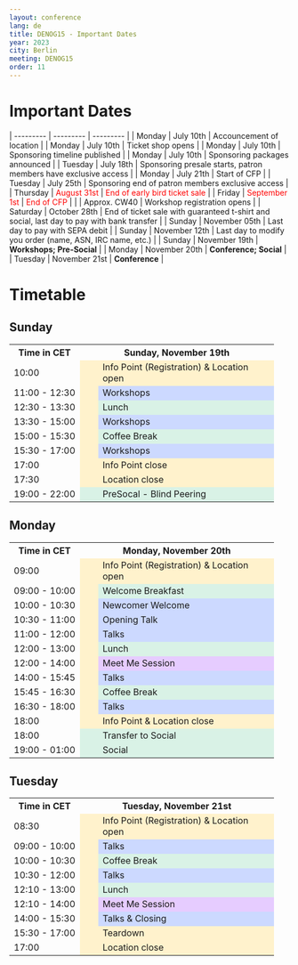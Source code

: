 ```yaml
---
layout: conference
lang: de
title: DENOG15 - Important Dates
year: 2023
city: Berlin
meeting: DENOG15
order: 11
---
```


# Important Dates

| --------- | --------- | --------- | 
| Monday    | July 10th | Accouncement of location | 
| Monday    | July 10th | Ticket shop opens |
| Monday    | July 10th | Sponsoring timeline published |
| Monday    | July 10th | Sponsoring packages announced |
| Tuesday   | July 18th | Sponsoring presale starts, patron members have exclusive access |
| Monday    | July 21th | Start of CFP |
| Tuesday   | July 25th | Sponsoring end of patron members exclusive access |
| Thursday  | <span style="color:red">August 31st</span> | <span style="color:red">End of early bird ticket sale</span> |
| Friday    | <span style="color:red">September 1st</span> | <span style="color:red">End of CFP</span> |
|           | Approx. CW40 | Workshop registration opens |
| Saturday  | October 28th | End of ticket sale with guaranteed t-shirt and social, last day to pay with bank transfer |
| Sunday    | November 05th | Last day to pay with SEPA debit | 
| Sunday    | November 12th | Last day to modify you order (name, ASN, IRC name, etc.) |
| Sunday    | November 19th | <b>Workshops; Pre-Social</b> |
| Monday    | November 20th | <b>Conference; Social</b> |
| Tuesday   | November 21st | <b>Conference</b> |


# Timetable

## Sunday

<table>
<tr>
 <th>Time in CET</th>
 <th colspan="2">Sunday, November 19th</th>
</tr>
<tr>
 <td >10:00</td>
 <td style="background-color:#fff2cc">&nbsp;&nbsp;&nbsp;&nbsp;</td>
 <td width="300px" style="background-color:#fff2cc">Info Point (Registration) & Location open</td>
</tr>
<tr>
 <td>11:00 - 12:30</td>
 <td style="background-color:#fff2cc"></td>
 <td style="background-color:#ccd9ff">Workshops</td>
</tr>
<tr>
 <td>12:30 - 13:30</td>
 <td style="background-color:#fff2cc"></td>
 <td style="background-color:#d9f2e6">Lunch</td>
</tr>
<tr>
 <td>13:30 - 15:00</td>
 <td style="background-color:#fff2cc"></td>
 <td style="background-color:#ccd9ff">Workshops</td>
</tr>
<tr>
 <td>15:00 - 15:30</td>
 <td style="background-color:#fff2cc"></td>
 <td style="background-color:#d9f2e6">Coffee Break</td>
</tr>
<tr>
 <td>15:30 - 17:00</td>
 <td style="background-color:#fff2cc"></td>
 <td style="background-color:#ccd9ff">Workshops</td>
</tr>
<tr>
 <td>17:00</td>
 <td style="background-color:#fff2cc"></td>
 <td style="background-color:#fff2cc">Info Point close</td>
</tr>
<tr>
 <td>17:30</td>
 <td style="background-color:#fff2cc"></td>
 <td style="background-color:#fff2cc">Location close</td>
</tr>
<tr>
 <td>19:00 - 22:00</td>
 <td style="background-color:#d9f2e6"></td>
 <td style="background-color:#d9f2e6">PreSocal - Blind Peering</td>
</tr>
</table>


## Monday

<table>
<tr>
 <th>Time in CET</th>
 <th colspan="2">Monday, November 20th</th>
</tr>
<tr>
 <td>09:00</td>
 <td style="background-color:#fff2cc">&nbsp;&nbsp;&nbsp;&nbsp;</td>
 <td width="300px" style="background-color:#fff2cc">Info Point (Registration) & Location open</td>
</tr>
<tr>
 <td>09:00 - 10:00</td>
 <td style="background-color:#fff2cc"></td>
 <td style="background-color:#d9f2e6">Welcome Breakfast</td>
</tr>
<tr>
 <td>10:00 - 10:30</td>
 <td style="background-color:#fff2cc"></td>
 <td style="background-color:#ccd9ff">Newcomer Welcome</td>
</tr>
<tr>
 <td>10:30 - 11:00</td>
 <td style="background-color:#fff2cc"></td>
 <td style="background-color:#ccd9ff">Opening Talk</td>
</tr>
<tr>
 <td>11:00 - 12:00</td>
 <td style="background-color:#fff2cc"></td>
 <td style="background-color:#ccd9ff">Talks</td>
</tr>
<tr>
 <td>12:00 - 13:00</td>
 <td style="background-color:#fff2cc"></td>
 <td style="background-color:#d9f2e6">Lunch</td>
</tr>
<tr>
 <td>12:00 - 14:00</td>
 <td style="background-color:#fff2cc"></td>
 <td style="background-color:#e6ccff">Meet Me Session</td>
</tr>
<tr>
 <td>14:00 - 15:45</td>
 <td style="background-color:#fff2cc"></td>
 <td style="background-color:#ccd9ff">Talks</td>
</tr>
<tr>
 <td>15:45 - 16:30</td>
 <td style="background-color:#fff2cc"></td>
 <td style="background-color:#d9f2e6">Coffee Break</td>
</tr>
<tr>
 <td>16:30 - 18:00</td>
 <td style="background-color:#fff2cc"></td>
 <td style="background-color:#ccd9ff">Talks</td>
</tr>
<tr>
 <td>18:00</td>
 <td style="background-color:#fff2cc"></td>
 <td style="background-color:#fff2cc">Info Point & Location close</td>
</tr>
<tr>
 <td>18:00</td>
 <td style="background-color:#d9f2e6"></td>
 <td style="background-color:#d9f2e6">Transfer to Social</td>
</tr>
<tr>
 <td>19:00 - 01:00</td>
 <td style="background-color:#d9f2e6"></td>
 <td style="background-color:#d9f2e6">Social</td>
</tr>
</table>

## Tuesday

<table>
<tr>
 <th>Time in CET</th>
 <th colspan="2">Tuesday, November 21st</th>
</tr>
<tr>
 <td>08:30</td>
 <td style="background-color:#fff2cc">&nbsp;&nbsp;&nbsp;&nbsp;</td>
 <td width="300px" style="background-color:#fff2cc">Info Point (Registration) & Location open</td>
</tr>
<tr>
 <td>09:00 - 10:00</td>
 <td style="background-color:#fff2cc"></td>
 <td style="background-color:#ccd9ff">Talks</td>
</tr>
<tr>
 <td>10:00 - 10:30</td>
 <td style="background-color:#fff2cc"></td>
 <td style="background-color:#d9f2e6">Coffee Break</td>
</tr>
<tr>
 <td>10:30 - 12:00</td>
 <td style="background-color:#fff2cc"></td>
 <td style="background-color:#ccd9ff">Talks</td>
</tr>
<tr>
 <td>12:10 - 13:00</td>
 <td style="background-color:#fff2cc"></td>
 <td style="background-color:#d9f2e6">Lunch</td>
</tr>
<tr>
 <td>12:10 - 14:00</td>
 <td style="background-color:#fff2cc"></td>
 <td style="background-color:#e6ccff">Meet Me Session</td>
</tr>
<tr>
 <td>14:00 - 15:30</td>
 <td style="background-color:#fff2cc"></td>
 <td style="background-color:#ccd9ff">Talks & Closing</td>
</tr>
<tr>
 <td>15:30 - 17:00</td>
 <td style="background-color:#fff2cc"></td>
 <td style="background-color:#fff2cc">Teardown</td>
</tr>
<tr>
 <td>17:00</td>
 <td style="background-color:#fff2cc"></td>
 <td style="background-color:#fff2cc">Location close</td>
</tr>
</table>

<br /><br /><br />
